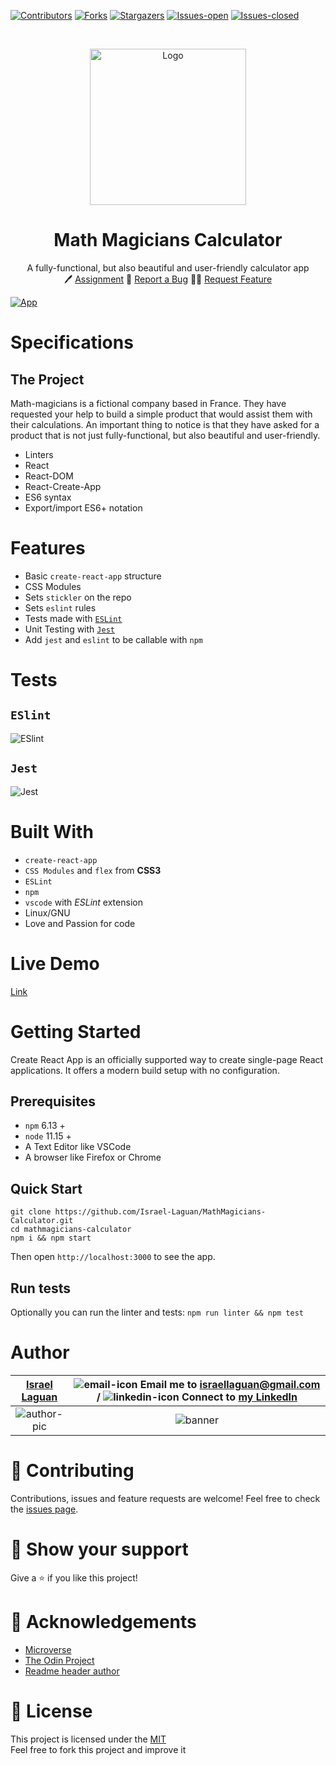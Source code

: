 <!-- PROJECT SHIELDS -->
<!--
*** "reference style" links are used for readability.
*** Reference links are enclosed in brackets [ ] instead of parentheses ( ).
*** See the bottom of this document for the declaration of the reference variables
*** for contributors-url, forks-url, etc. This is an optional, concise syntax you may use.
*** https://www.markdownguide.org/basic-syntax/#reference-style-links
-->

[![Contributors][contributors-shield]][contributors-url]
[![Forks][forks-shield]][forks-url]
[![Stargazers][stars-shield]][stars-url]
[![Issues-open][issues-open-shield]][issues-open-url]
[![Issues-closed][issues-closed-shield]][issues-closed-url]

<!-- PROJECT LOGO -->
<br />
<p align="center">
  <a href="https://www.microverse.org/">
    <img src="https://user-images.githubusercontent.com/4030477/167905004-9c3307d4-be24-4774-ad58-545da2da65b7.svg" alt="Logo" width="250" height="250">
  </a>

  <h1 align="center">
	Math Magicians Calculator
  </h1>

  <p align="center">
    A fully-functional, but also beautiful and user-friendly calculator app
    <br />
	  🖊️
    <a href="https://github.com/microverseinc/project-react-calculator/blob/master/README.md">Assignment</a>
    🐞
    <a href="https://github.com/Israel-Laguan/MathMagicians-Calculator/issues">Report a Bug</a>
    🙋‍♂️
    <a href="https://github.com/Israel-Laguan/MathMagicians-Calculator/issues">Request Feature</a>
  </p>
</p>

[![App](docs/app.png)](https://math-magicians-calculator.herokuapp.com/)

# Specifications

## The Project

Math-magicians is a fictional company based in France. They have requested your help to build a simple product that would assist them with their calculations. An important thing to notice is that they have asked for a product that is not just fully-functional, but also beautiful and user-friendly.

- Linters
- React
- React-DOM
- React-Create-App
- ES6 syntax
- Export/import ES6+ notation

# Features

- Basic `create-react-app` structure
- CSS Modules
- Sets `stickler` on the repo
- Sets `eslint` rules
- Tests made with [`ESLint`](https://eslint.org/)
- Unit Testing with [`Jest`](https://jestjs.io/)
- Add `jest` and `eslint` to be callable with `npm`

# Tests

## `ESlint`

![ESlint](docs/linter.png)

## `Jest`

![Jest](docs/jest.png)

# Built With

- `create-react-app`
- `CSS Modules` and `flex` from **CSS3**
- `ESLint`
- `npm`
- `vscode` with _ESLint_ extension
- Linux/GNU
- Love and Passion for code

# Live Demo

[Link](https://math-magicians-calculator.herokuapp.com/)

# Getting Started

Create React App is an officially supported way to create single-page React applications. It offers a modern build setup with no configuration.

## Prerequisites

- `npm` 6.13 +
- `node` 11.15 +
- A Text Editor like VSCode
- A browser like Firefox or Chrome

## Quick Start

```
git clone https://github.com/Israel-Laguan/MathMagicians-Calculator.git
cd mathmagicians-calculator
npm i && npm start
```

Then open `http://localhost:3000` to see the app.

## Run tests

Optionally you can run the linter and tests: `npm run linter && npm test`

# Author

| [Israel Laguan][author-github] | ![email-icon][] Email me to [israellaguan@gmail.com][author-email] / ![linkedin-icon][] Connect to [my LinkedIn][author-linkedin] |
| :----------------------------: | :-------------------------------------------------------------------------------------------------------------------------------: |
|        ![author-pic][]         |                                                             ![banner]                                                             |

<!-- MARKDOWN LINKS & IMAGES -->

[author-pic]: https://avatars2.githubusercontent.com/u/36519478?s=460&v=4
[author-github]: https://israel-laguan.github.io
[author-linkedin]: https://www.linkedin.com/in/israellaguan
[author-email]: mailto:israellaguan@gmail.com
[banner]: https://github.com/Israel-Laguan/Israel-Laguan/raw/master/docs/banner.jpg
[linkedin-icon]: https://img.icons8.com/color/20/000000/linkedin.png
[email-icon]: https://img.icons8.com/color/20/000000/message-squared.png

# 🤝 Contributing

Contributions, issues and feature requests are welcome!
Feel free to check the [issues page](https://github.com/Israel-Laguan/MathMagicians-Calculator/issues).

# 🤗 Show your support

Give a ⭐️ if you like this project!

# 🏅 Acknowledgements

- [Microverse](https://www.microverse.org/)
- [The Odin Project](https://www.theodinproject.com/)
- [Readme header author](https://github.com/collinsugwu/Microverse201-Enumerable-Methods)

# 📝 License

This project is licensed under the [MIT](LICENSE)\
Feel free to fork this project and improve it

<!-- MARKDOWN LINKS & IMAGES -->
<!-- https://www.markdownguide.org/basic-syntax/#reference-style-links -->

[contributors-shield]: https://img.shields.io/github/contributors/Israel-Laguan/MathMagicians-Calculator?style=plastic
[contributors-url]: https://github.com/Israel-Laguan/MathMagicians-Calculator/graphs/contributors
[forks-shield]: https://img.shields.io/github/forks/Israel-Laguan/MathMagicians-Calculator?style=plastic
[forks-url]: https://github.com/Israel-Laguan/MathMagicians-Calculator/network/members
[stars-shield]: https://img.shields.io/github/stars/Israel-Laguan/MathMagicians-Calculator?style=plastic
[stars-url]: https://github.com/Israel-Laguan/MathMagicians-Calculator/stargazers
[issues-open-shield]: https://img.shields.io/github/issues/Israel-Laguan/MathMagicians-Calculator?style=plastic
[issues-closed-url]: https://github.com/Israel-Laguan/MathMagicians-Calculator/issues
[issues-closed-shield]: https://img.shields.io/github/issues-closed/Israel-Laguan/MathMagicians-Calculator?style=plastic
[issues-open-url]: https://github.com/Israel-Laguan/MathMagicians-Calculator/issues
